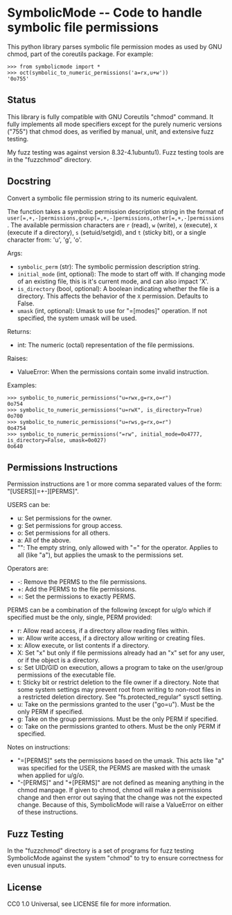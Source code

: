 # SymbolicMode -- Code to handle symbolic file permissions

This python library parses symbolic file permission modes as used by GNU chmod, part
of the coreutils package.  For example:

    >>> from symbolicmode import *
    >>> oct(symbolic_to_numeric_permissions('a=rx,u+w'))
    '0o755'   

## Status

This library is fully compatible with GNU Coreutils "chmod" command. It fully implements
all mode specifiers except for the purely numeric versions ("755") that chmod does,
as verified by manual, unit, and extensive fuzz testing.

My fuzz testing was against version 8.32-4.1ubuntu1).  Fuzz testing tools are in the
"fuzzchmod" directory.

## Docstring

Convert a symbolic file permission string to its numeric equivalent.

The function takes a symbolic permission description string in the format of
`user[=,+,-]permissions,group[=,+,-]permissions,other[=,+,-]permissions`.
The available permission characters are `r` (read), `w` (write), `x` (execute),
`X` (execute if a directory), `s` (setuid/setgid), and `t` (sticky bit), or a single
character from: 'u', 'g', 'o'.

Args:
- `symbolic_perm` (str): The symbolic permission description string.
- `initial_mode` (int, optional): The mode to start off with.  If changing mode of an
        existing file, this is it's current mode, and can also impact 'X'.
- `is_directory` (bool, optional): A boolean indicating whether the file is a directory.
        This affects the behavior of the `X` permission. Defaults to False.
- `umask` (int, optional): Umask to use for "=[modes]" operation.  If not specified, the
        system umask will be used.

Returns:
- int: The numeric (octal) representation of the file permissions.

Raises:
- ValueError: When the permissions contain some invalid instruction.

Examples:

    >>> symbolic_to_numeric_permissions("u=rwx,g=rx,o=r")
    0o754
    >>> symbolic_to_numeric_permissions("u=rwX", is_directory=True)
    0o700
    >>> symbolic_to_numeric_permissions("u=rws,g=rx,o=r")
    0o4754
    >>> symbolic_to_numeric_permissions("=rw", initial_mode=0o4777, is_directory=False, umask=0o027)
    0o640

## Permissions Instructions

Permission instructions are 1 or more comma separated values of the form:
"[USERS][=+-][PERMS]".

USERS can be:

- u: Set permissions for the owner.
- g: Set permissions for group access.
- o: Set permissions for all others.
- a: All of the above.
- "": The empty string, only allowed with "=" for the operator.  Applies to all (like
  "a"), but applies the umask to the permissions set.

Operators are:

- -: Remove the PERMS to the file permissions.
- +: Add the PERMS to the file permissions.
- =: Set the permissions to exactly PERMS.

PERMS can be a combination of the following (except for u/g/o which if specified must
be the only, single, PERM provided:

- r: Allow read access, if a directory allow reading files within.
- w: Allow write access, if a directory allow writing or creating files.
- x: Allow execute, or list contents if a directory.
- X: Set "x" but only if file permissions already had an "x" set for any user, or if
  the object is a directory.
- s: Set UID/GID on execution, allows a program to take on the user/group permissions
  of the executable file.
- t: Sticky bit or restrict deletion to the file owner if a directory.  Note that
  some system settings may prevent root from writing to non-root files in a
  restricted deletion directory.  See "fs.protected\_regular" sysctl setting.
- u: Take on the permissions granted to the user ("go=u").  Must be the only PERM if
  specified.
- g: Take on the group permissions.  Must be the only PERM if specified.
- o: Take on the permissions granted to others.  Must be the only PERM if specified.

Notes on instructions:

- "=[PERMS]" sets the permissions based on the umask.  This acts like "a" was
  specified for the USER, the PERMS are masked with the umask when applied for u/g/o.
- "-[PERMS]" and "+[PERMS]" are not defined as meaning anything in the chmod manpage.
  If given to chmod, chmod will make a permissions change and then error out saying
  that the change was not the expected change.  Because of this, SymbolicMode will
  raise a ValueError on either of these instructions.

## Fuzz Testing

In the "fuzzchmod" directory is a set of programs for fuzz testing SymbolicMode
against the system "chmod" to try to ensure correctness for even unusual inputs.

## License

CC0 1.0 Universal, see LICENSE file for more information.

<!-- vim: ts=4 sw=4 ai et tw=85
-->

